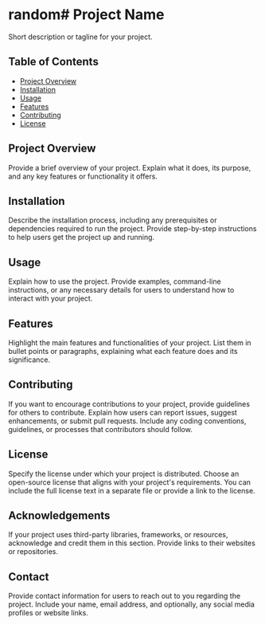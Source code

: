 # random# Project Name

Short description or tagline for your project.

## Table of Contents

- [Project Overview](#project-overview)
- [Installation](#installation)
- [Usage](#usage)
- [Features](#features)
- [Contributing](#contributing)
- [License](#license)

## Project Overview

Provide a brief overview of your project. Explain what it does, its purpose, and any key features or functionality it offers.

## Installation

Describe the installation process, including any prerequisites or dependencies required to run the project. Provide step-by-step instructions to help users get the project up and running.

## Usage

Explain how to use the project. Provide examples, command-line instructions, or any necessary details for users to understand how to interact with your project.

## Features

Highlight the main features and functionalities of your project. List them in bullet points or paragraphs, explaining what each feature does and its significance.

## Contributing

If you want to encourage contributions to your project, provide guidelines for others to contribute. Explain how users can report issues, suggest enhancements, or submit pull requests. Include any coding conventions, guidelines, or processes that contributors should follow.

## License

Specify the license under which your project is distributed. Choose an open-source license that aligns with your project's requirements. You can include the full license text in a separate file or provide a link to the license.

## Acknowledgements

If your project uses third-party libraries, frameworks, or resources, acknowledge and credit them in this section. Provide links to their websites or repositories.

## Contact

Provide contact information for users to reach out to you regarding the project. Include your name, email address, and optionally, any social media profiles or website links.

